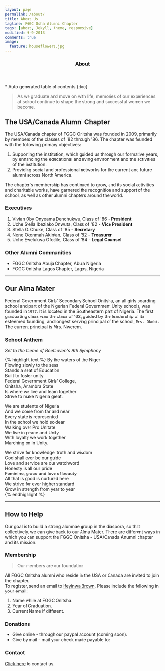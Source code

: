 ```yaml
---
layout: page
permalink: /about/
title: About Us
tagline: FGGC Osha Alumni Chapter
tags: [about, Jekyll, theme, responsive]
modified: 9-9-2013
comments: true
image:
  feature: houseflowers.jpg
---
```


<section id="table-of-contents" class="toc">
  <header>
    <h3 >About</h3>
  </header>
<div id="drawer" markdown="1">
*  Auto generated table of contents
{:toc}
</div>
</section><!-- /#table-of-contents -->

> As we graduate and move on with life, memories of our experiences at school continue to shape the strong and successful women we become.

## The USA/Canada Alumni Chapter

The USA/Canada chapter of FGGC Onitsha was founded in 2009, primarily by members of the classes of '82 through '86. The chapter was founded with the following primary objectives: 
 
1. Supporting the institution, which guided us through our formative years, by enhancing the educational and living environment and the activities of the institution.  
2. Providing social and professional networks for the current and future alumni across North America.


The chapter's membership has continued to grow, and its social activities and charitable works, have garnered the recognition and support of the school, as well as other alumni chapters around the world.

### Executives
1. Vivian Oby Onyeama Denchukwu, Class of '86 - **President**
2. Uche Stella Ibeziako Onwuta, Class of '82 - **Vice President**
3. Stella O. Chuke, Class of '85 - **Secretary**
4. Nene Okonmah Akintan, Class of '82 - **Treasurer**
5. Uche Ewelukwa Ofodile, Class of '84 - **Legal Counsel**

### Other Alumni Communities

* FGGC Onitsha Abuja Chapter, Abuja Nigeria
* FGGC Onitsha Lagos Chapter, Lagos, Nigeria  
  

---

## Our Alma Mater

Federal Government Girls' Secondary School Onitsha, an all girls boarding school and part of the Nigerian Federal Government Unity schools, was founded in `1977`. It is located in the Southeastern part of Nigeria. The first graduating class was the class of '82, guided by the leadership of its esteemed founding, and longest serving principal of the school, `Mrs. Okobi`. The current principal is Mrs. Nwerem.

### School Anthem

*Set to the theme of Beethoven's 9th Symphony*

{% highlight text %}
By the waters of the Niger  
Flowing slowly to the seas  
Stands a seat of Education  
Built to foster unity  
Federal Government Girls’ College,  
Onitsha, Anambra State  
Is where we live and learn together  
Strive to make Nigeria great.

We are students of Nigeria  
And we come from far and near  
Every state is represented  
In the school we hold so dear  
Walking over Pro Unitate  
We live in peace and Unity  
With loyalty we work together  
Marching on in Unity.

We strive for knowledge, truth and wisdom  
God shall ever be our guide  
Love and service are our watchword  
Honesty is all our pride  
Feminine, grace and love of beauty  
All that is good is nurtured here  
We strive for ever higher standard  
Grow in strength from year to year  
{% endhighlight %}


---

## How to Help

Our goal is to build a strong alumnae group in the diaspora, so that collectively, we can give back to our Alma Mater. There are different ways in which you can support the FGGC Onitsha - USA/Canada Anumni chapter and its mission.

### Membership
> Our members are our foundation

All FGGC Onitsha alumni who reside in the USA or Canada are invited to join the chapter.  
To register, send an email to [Ifeyinwa Brown](mailto:ifeyinwa.brown@fggconitsha.com). Please include the following in your email: 

1. Name while at FGGC Onitsha.
2. Year of Graduation.
3. Current Name if different.

### Donations

* Give online - through our paypal account (coming soon).  
* Give by mail - mail your check made payable to:

### Contact

[Click here](mailto:contactus@fggconitsha.com) to contact us.

